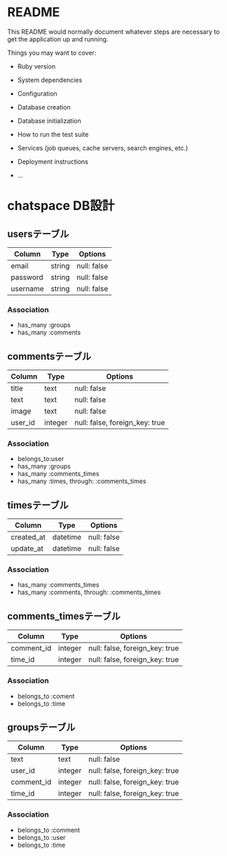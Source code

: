 # README

This README would normally document whatever steps are necessary to get the
application up and running.

Things you may want to cover:

* Ruby version

* System dependencies

* Configuration

* Database creation

* Database initialization

* How to run the test suite

* Services (job queues, cache servers, search engines, etc.)

* Deployment instructions

* ...


# chatspace DB設計
## usersテーブル
|Column|Type|Options|
|------|----|-------|
|email|string|null: false|
|password|string|null: false|
|username|string|null: false|
### Association
- has_many :groups
- has_many :comments


## commentsテーブル
|Column|Type|Options|
|------|----|-------|
|title|text|null: false|
|text|text|null: false|
|image|text|null: false|
|user_id|integer|null: false, foreign_key: true|
### Association
- belongs_to:user
- has_many :groups
- has_many :comments_times
- has_many  :times,  through:  :comments_times


## timesテーブル
|Column|Type|Options|
|------|----|-------|
|created_at|datetime|null: false|
|update_at|datetime|null: false|
### Association
- has_many :comments_times
- has_many  :comments,  through:  :comments_times


## comments_timesテーブル
|Column|Type|Options|
|------|----|-------|
|comment_id|integer|null: false, foreign_key: true|
|time_id|integer|null: false, foreign_key: true|
### Association
- belongs_to :coment
- belongs_to :time


## groupsテーブル
|Column|Type|Options|
|------|----|-------|
|text|text|null: false|
|user_id|integer|null: false, foreign_key: true|
|comment_id|integer|null: false, foreign_key: true|
|time_id|integer|null: false, foreign_key: true|
### Association
- belongs_to :comment
- belongs_to :user
- belongs_to :time


